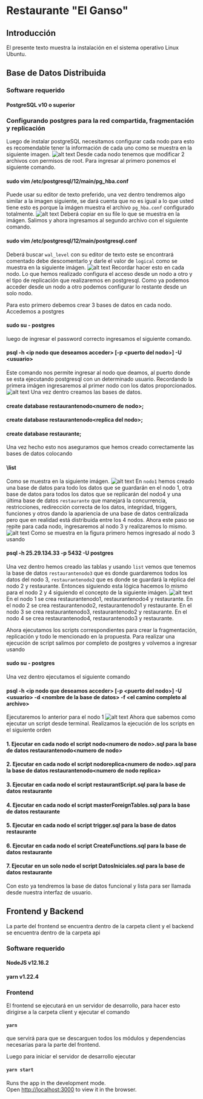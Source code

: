 # Restaurante "El Ganso"
## Introducción
El presente texto muestra la instalación en el sistema operativo Linux Ubuntu.
## Base de Datos Distribuida
### Software requerido
#### PostgreSQL v10 o superior
### Configurando postgres para la red compartida, fragmentación y replicación
Luego de instalar postgreSQL necesitamos configurar cada nodo para esto es recomendable tener la información de cada uno como se muestra en la siguiente imagen.
![alt text](https://bd1.png)
Desde cada nodo tenemos que modificar 2 archivos con permisos de root.
Para ingresar al primero ponemos el siguiente comando.
#### sudo vim /etc/postgresql/12/main/pg_hba.conf
Puede usar su editor de texto preferido, una vez dentro tendremos algo similar a la imagen siguiente, se dará cuenta que no es igual a lo que usted tiene esto es porque la imágen muestra el archivo `pg_hba.conf` configurado totalmente.
![alt text](https://bdconf1.png)
Deberá copiar en su file lo que se muestra en la imágen. 
Salimos y ahora ingresamos al segundo archivo con el siguiente comando.
#### sudo vim /etc/postgresql/12/main/postgresql.conf
Deberá buscar `wal_level` con su editor de texto este se encontrará comentado debe descomentarlo y darle el valor de `logical` como se muestra en la siguiente imágen.
![alt text](https://bdconf2.png)
Recordar hacer esto en cada nodo.
Lo que hemos realizado configura el acceso desde un nodo a otro y el tipo de replicación que realizaremos en postgresql.
Como ya podemos acceder desde un nodo a otro podemos configurar lo restante desde un solo nodo.

Para esto primero debemos crear 3 bases de datos en cada nodo.
Accedemos a postgres
#### sudo su - postgres
luego de ingresar el password correcto ingresamos el siguiente comando.
#### psql -h \<ip nodo que deseamos acceder\> \[-p \<puerto del nodo\>\] -U \<usuario\>
Este comando nos permite ingresar al nodo que deamos, al puerto donde se esta ejecutando postgresql con un determinado usuario.
Recordando la primera imágen ingresaremos al primer nodo con los datos proporcionados.
![alt text](https://bdconf3.png)
Una vez dentro creamos las bases de datos.
#### create database restaurantenodo\<numero de nodo\>;
#### create database restaurantenodo\<replica del nodo\>;
#### create database restaurante;
Una vez hecho esto nos aseguramos que hemos creado correctamente las bases de datos colocando
#### \\list
Como se muestra en la siguiente imágen.
![alt text](https://bdconf4.png)
En `nodo1` hemos creado una base de datos para todo los datos que se guardarán en el nodo 1, otra base de datos para todos los datos que se replicarán del nodo4 y una última base de datos `restaurante` que manejará la concurrencia, restricciones, redirección correcta de los datos, integridad, triggers, funciones y otros dando la apariencia de una base de datos centralizada pero que en realidad está distribuida entre los 4 nodos.
Ahora este paso se repite para cada nodo, ingresaremos al nodo 3 y realizaremos lo mismo.
![alt text](https://bdconf5.png)
Como se muestra en la figura primero hemos ingresado al nodo 3 usando
#### psql -h 25.29.134.33 -p 5432 -U postgres 
Una vez dentro hemos creado las tablas y usando `list` vemos que tenemos la base de datos `restaurantenodo3` que es donde guardaremos todos los datos del nodo 3, `restaurantenodo2` que es donde se guardará la réplica del nodo 2 y restaurante.
Entonces siguiendo esta lógica hacemos lo mismo para el nodo 2 y 4 siguiendo el concepto de la siguiente imágen.
![alt text](https://bdconf6.png)
En el nodo 1 se crea restaurantenodo1, restaurantenodo4 y restaurante.
En el nodo 2 se crea restaurantenodo2, restaurantenodo1 y restaurante.
En el nodo 3 se crea restaurantenodo3, restaurantenodo2 y restaurante.
En el nodo 4 se crea restaurantenodo4, restaurantenodo3 y restaurante.

Ahora ejecutamos los scripts correspondientes para crear la fragmentación, replicación y todo le mencionado en la propuesta.
Para realizar una ejecución de script salimos por completo de postgres y volvemos a ingresar usando
#### sudo su - postgres
Una vez dentro ejecutamos el siguiente comando
#### psql -h \<ip nodo que deseamos acceder\> \[-p \<puerto del nodo\>\] -U \<usuario\> -d \<nombre de la base de datos\> -f \<el camino completo al archivo\>
Ejecutaremos lo anterior para el nodo 1
![alt text](https://bdconf7.png)
Ahora que sabemos como ejecutar un script desde terminal.
Realizamos la ejecución de los scripts en el siguiente orden

#### 1. Ejecutar en cada nodo el script nodo\<numero de nodo\>.sql para la base de datos restaurantenodo\<numero de nodo\>
#### 2. Ejecutar en cada nodo el script nodoreplica\<numero de nodo\>.sql para la base de datos restaurantenodo\<numero de nodo replica\>
#### 3. Ejecutar en cada nodo el script restaurantScript.sql para la base de datos restaurante
#### 4. Ejecutar en cada nodo el script masterForeignTables.sql para la base de datos restaurante
#### 5. Ejecutar en cada nodo el script trigger.sql para la base de datos restaurante
#### 6. Ejecutar en cada nodo el script CreateFunctions.sql para la base de datos restaurante
#### 7. Ejecutar en un solo nodo el script DatosIniciales.sql para la base de datos restaurante
Con esto ya tendremos la base de datos funcional y lista para ser llamada desde nuestra interfaz de usuario.

## Frontend y Backend
La parte del frontend se encuentra dentro de la carpeta client y el backend se encuentra dentro de la carpeta api

### Software requerido
#### NodeJS v12.16.2
#### yarn v1.22.4

### Frontend
El frontend se ejecutará en un servidor de desarrollo, para hacer esto dirigirse a la carpeta client y ejecutar el comando
#### `yarn`
que servirá para que se descarguen todos los módulos y dependencias necesarias para la parte del frontend.

Luego para iniciar el servidor de desarrollo ejecutar 
#### `yarn start`

Runs the app in the development mode.<br />
Open [http://localhost:3000](http://localhost:3000) to view it in the browser.
